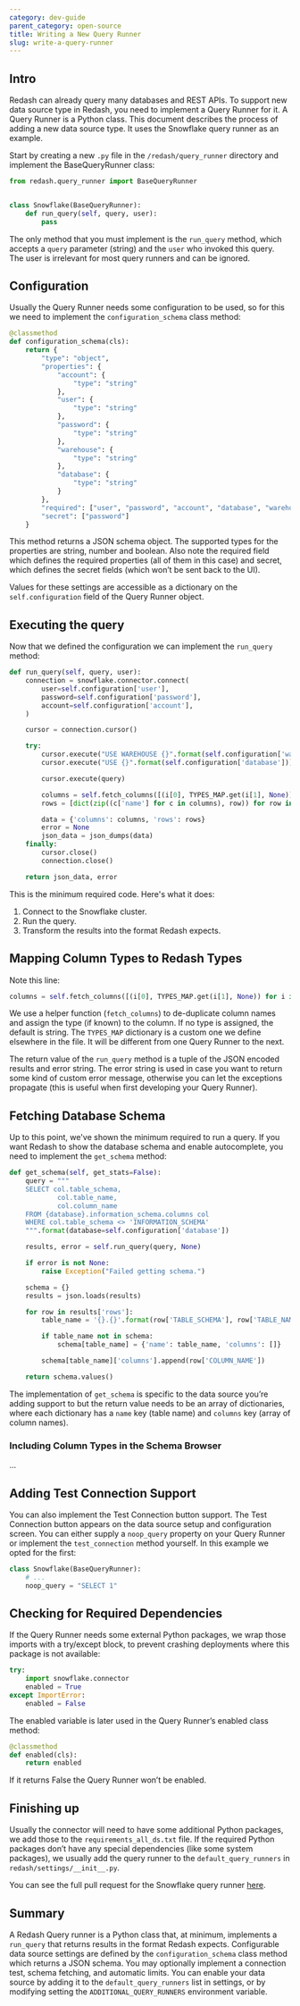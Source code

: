 ```yaml
---
category: dev-guide
parent_category: open-source
title: Writing a New Query Runner 
slug: write-a-query-runner
---
```


## Intro 
Redash can already query many databases and REST APIs. To support new data source type in Redash, you need to implement a Query Runner for it. A Query Runner is a Python class. This document describes the process of adding a new data source type. It uses the Snowflake query runner as an example.

Start by creating a new `.py` file in the `/redash/query_runner` directory and  implement the BaseQueryRunner class:

```python
from redash.query_runner import BaseQueryRunner


class Snowflake(BaseQueryRunner):
    def run_query(self, query, user):
        pass
```

The only method that you must implement is the `run_query` method, which accepts a `query` parameter (string) and the `user` who invoked this query. The user is irrelevant for most query runners and can be ignored.

## Configuration

Usually the Query Runner needs some configuration to be used, so for this we need to implement the `configuration_schema` class method:

```python
@classmethod
def configuration_schema(cls):
    return {
        "type": "object",
        "properties": {
            "account": {
                "type": "string"
            },
            "user": {
                "type": "string"
            },
            "password": {
                "type": "string"
            },
            "warehouse": {
                "type": "string"
            },
            "database": {
                "type": "string"
            }
        },
        "required": ["user", "password", "account", "database", "warehouse"],
        "secret": ["password"]
    }
```

This method returns a JSON schema object. The supported types for the properties are string, number and boolean. Also note the required field which defines the required properties (all of them in this case) and secret, which defines the secret fields (which won’t be sent back to the UI).

Values for these settings are accessible as a dictionary on the `self.configuration` field of the Query Runner object.

## Executing the query

Now that we defined the configuration we can implement the `run_query` method:

```python
def run_query(self, query, user):
    connection = snowflake.connector.connect(
        user=self.configuration['user'],
        password=self.configuration['password'],
        account=self.configuration['account'],
    )

    cursor = connection.cursor()

    try:
        cursor.execute("USE WAREHOUSE {}".format(self.configuration['warehouse']))
        cursor.execute("USE {}".format(self.configuration['database']))

        cursor.execute(query)

        columns = self.fetch_columns([(i[0], TYPES_MAP.get(i[1], None)) for i in cursor.description])
        rows = [dict(zip((c['name'] for c in columns), row)) for row in cursor]

        data = {'columns': columns, 'rows': rows}
        error = None
        json_data = json_dumps(data)
    finally:
        cursor.close()
        connection.close()

    return json_data, error
```

This is the minimum required code. Here's what it does:

1. Connect to the Snowflake cluster.
2. Run the query.
3. Transform the results into the format Redash expects.

## Mapping Column Types to Redash Types

Note this line:

```python
columns = self.fetch_columns([(i[0], TYPES_MAP.get(i[1], None)) for i in cursor.description])
```

We use a helper function (`fetch_columns`) to de-duplicate column names and assign the type (if known) to the column. If no type is assigned, the default is string. The `TYPES_MAP` dictionary is a custom one we define elsewhere in the file. It will be different from one Query Runner to the next.
 
The return value of the `run_query` method is a tuple of the JSON encoded results and error string. The error string is used in case you want to return some kind of custom error message, otherwise you can let the exceptions propagate (this is useful when first developing your Query Runner).

## Fetching Database Schema

Up to this point, we've shown the minimum required to run a query. If you want Redash to show the database schema and enable autocomplete, you need to implement the `get_schema` method:

```python
def get_schema(self, get_stats=False):
    query = """
    SELECT col.table_schema,
            col.table_name,
            col.column_name
    FROM {database}.information_schema.columns col
    WHERE col.table_schema <> 'INFORMATION_SCHEMA'
    """.format(database=self.configuration['database'])

    results, error = self.run_query(query, None)

    if error is not None:
        raise Exception("Failed getting schema.")

    schema = {}
    results = json.loads(results)

    for row in results['rows']:
        table_name = '{}.{}'.format(row['TABLE_SCHEMA'], row['TABLE_NAME'])

        if table_name not in schema:
            schema[table_name] = {'name': table_name, 'columns': []}

        schema[table_name]['columns'].append(row['COLUMN_NAME'])

    return schema.values()
```

The implementation of `get_schema` is specific to the data source you’re adding support to but the return value needs to be an array of dictionaries, where each dictionary has a `name` key (table name) and `columns` key (array of column names).

### Including Column Types in the Schema Browser
...

## Adding Test Connection Support

You can also implement the Test Connection button support. The Test Connection button appears on the data source setup and configuration screen. You can either supply a `noop_query` property on your Query Runner or implement the `test_connection` method yourself. In this example we opted for the first:

```python
class Snowflake(BaseQueryRunner):
    # ...
    noop_query = "SELECT 1"
```

## Checking for Required Dependencies

If the Query Runner needs some external Python packages, we wrap those imports with a try/except block, to prevent crashing deployments where this package is not available:

```python
try:
    import snowflake.connector
    enabled = True
except ImportError:
    enabled = False
```    

The enabled variable is later used in the Query Runner’s enabled class method:

```python
@classmethod
def enabled(cls):
    return enabled
```

If it returns False the Query Runner won’t be enabled.

## Finishing up

Usually the connector will need to have some additional Python packages, we add those to the `requirements_all_ds.txt` file. If the required Python packages don’t have any special dependencies (like some system packages), we usually add the query runner to the `default_query_runners` in `redash/settings/__init__.py`.

You can see the full pull request for the Snowflake query runner [here](https://github.com/getredash/redash/pull/1488).

## Summary

A Redash Query runner is a Python class that, at minimum, implements a `run_query` that returns results in the format Redash expects. Configurable data source settings are defined by the `configuration_schema` class method which returns a JSON schema. You may optionally implement a connection test, schema fetching, and automatic limits. You can enable your data source by adding it to the `default_query_runners` list in settings, or by modifying setting the `ADDITIONAL_QUERY_RUNNERS` environment variable.
